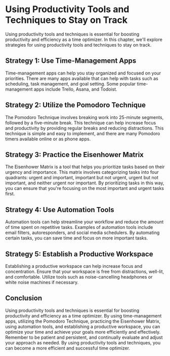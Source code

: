 Using Productivity Tools and Techniques to Stay on Track
==============================================================================================================

Using productivity tools and techniques is essential for boosting productivity and efficiency as a time optimizer. In this chapter, we'll explore strategies for using productivity tools and techniques to stay on track.

Strategy 1: Use Time-Management Apps
------------------------------------

Time-management apps can help you stay organized and focused on your priorities. There are many apps available that can help with tasks such as scheduling, task management, and goal setting. Some popular time-management apps include Trello, Asana, and Todoist.

Strategy 2: Utilize the Pomodoro Technique
------------------------------------------

The Pomodoro Technique involves breaking work into 25-minute segments, followed by a five-minute break. This technique can help increase focus and productivity by providing regular breaks and reducing distractions. This technique is simple and easy to implement, and there are many Pomodoro timers available online or as phone apps.

Strategy 3: Practice the Eisenhower Matrix
------------------------------------------

The Eisenhower Matrix is a tool that helps you prioritize tasks based on their urgency and importance. This matrix involves categorizing tasks into four quadrants: urgent and important, important but not urgent, urgent but not important, and neither urgent nor important. By prioritizing tasks in this way, you can ensure that you're focusing on the most important and urgent tasks first.

Strategy 4: Use Automation Tools
--------------------------------

Automation tools can help streamline your workflow and reduce the amount of time spent on repetitive tasks. Examples of automation tools include email filters, autoresponders, and social media schedulers. By automating certain tasks, you can save time and focus on more important tasks.

Strategy 5: Establish a Productive Workspace
--------------------------------------------

Establishing a productive workspace can help increase focus and concentration. Ensure that your workspace is free from distractions, well-lit, and comfortable. Utilize tools such as noise-cancelling headphones or white noise machines if necessary.

Conclusion
----------

Using productivity tools and techniques is essential for boosting productivity and efficiency as a time optimizer. By using time-management apps, utilizing the Pomodoro Technique, practicing the Eisenhower Matrix, using automation tools, and establishing a productive workspace, you can optimize your time and achieve your goals more efficiently and effectively. Remember to be patient and persistent, and continually evaluate and adjust your approach as needed. By using productivity tools and techniques, you can become a more efficient and successful time optimizer.


